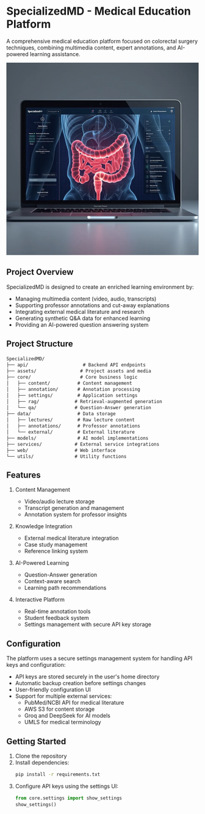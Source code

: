 # SpecializedMD - Medical Education Platform

A comprehensive medical education platform focused on colorectal surgery techniques, combining multimedia content, expert annotations, and AI-powered learning assistance.

<div align="center">
  <img src="assets\logo.webp" alt="SpecializedMD Logo" width="800">
</div>

## Project Overview

SpecializedMD is designed to create an enriched learning environment by:

- Managing multimedia content (video, audio, transcripts)
- Supporting professor annotations and cut-away explanations
- Integrating external medical literature and research
- Generating synthetic Q&A data for enhanced learning
- Providing an AI-powered question answering system

## Project Structure

```
SpecializedMD/
├── api/                    # Backend API endpoints
├── assets/                # Project assets and media
├── core/                  # Core business logic
│   ├── content/          # Content management
│   ├── annotation/       # Annotation processing
│   ├── settings/         # Application settings
│   ├── rag/             # Retrieval-augmented generation
│   └── qa/              # Question-Answer generation
├── data/                 # Data storage
│   ├── lectures/         # Raw lecture content
│   ├── annotations/      # Professor annotations
│   └── external/         # External literature
├── models/               # AI model implementations
├── services/            # External service integrations
├── web/                 # Web interface
└── utils/               # Utility functions
```

## Features

1. Content Management
   - Video/audio lecture storage
   - Transcript generation and management
   - Annotation system for professor insights

2. Knowledge Integration
   - External medical literature integration
   - Case study management
   - Reference linking system

3. AI-Powered Learning
   - Question-Answer generation
   - Context-aware search
   - Learning path recommendations

4. Interactive Platform
   - Real-time annotation tools
   - Student feedback system
   - Settings management with secure API key storage

## Configuration

The platform uses a secure settings management system for handling API keys and configuration:

- API keys are stored securely in the user's home directory
- Automatic backup creation before settings changes
- User-friendly configuration UI
- Support for multiple external services:
  - PubMed/NCBI API for medical literature
  - AWS S3 for content storage
  - Groq and DeepSeek for AI models
  - UMLS for medical terminology

## Getting Started

1. Clone the repository
2. Install dependencies:
   ```bash
   pip install -r requirements.txt
   ```
3. Configure API keys using the settings UI:
   ```python
   from core.settings import show_settings
   show_settings()
   ```


